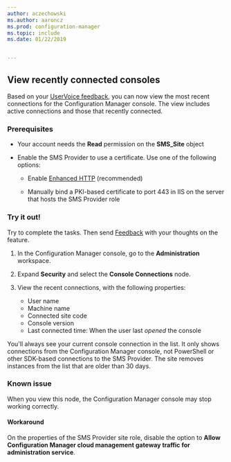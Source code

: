 ```yaml
---
author: aczechowski
ms.author: aaroncz
ms.prod: configuration-manager
ms.topic: include
ms.date: 01/22/2019


---
```


## <a name="bkmk_console"></a> View recently connected consoles 
<!--3699367-->

Based on your [UserVoice feedback](https://configurationmanager.uservoice.com/forums/300492-ideas/suggestions/12508299-active-admin-consoles), you can now view the most recent connections for the Configuration Manager console. The view includes active connections and those that recently connected. 


### Prerequisites

- Your account needs the **Read** permission on the **SMS_Site** object  

- Enable the SMS Provider to use a certificate.<!--SCCMDocs-pr issue 3135--> Use one of the following options:  

    - Enable [Enhanced HTTP](../../../../plan-design/hierarchy/enhanced-http.md) (recommended)  

    - Manually bind a PKI-based certificate to port 443 in IIS on the server that hosts the SMS Provider role  


### Try it out!

Try to complete the tasks. Then send [Feedback](../../../../understand/find-help.md#product-feedback) with your thoughts on the feature.

1. In the Configuration Manager console, go to the **Administration** workspace.  

2. Expand **Security** and select the **Console Connections** node.  

3. View the recent connections, with the following properties:  

    - User name
    - Machine name
    - Connected site code
    - Console version
    - Last connected time: When the user last *opened* the console

You'll always see your current console connection in the list. It only shows connections from the Configuration Manager console, not PowerShell or other SDK-based connections to the SMS Provider. The site removes instances from the list that are older than 30 days.


### Known issue

When you view this node, the Configuration Manager console may stop working correctly. 

#### Workaround
On the properties of the SMS Provider site role, disable the option to **Allow Configuration Manager cloud management gateway traffic for administration service**.

